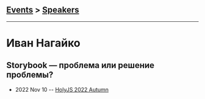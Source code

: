 ## [Events](../README.md) > [Speakers](../speakers.md)
---

# Иван Нагайко

## Storybook — проблема или решение проблемы?
- 2022 Nov 10 -- [HolyJS 2022 Autumn](https://www.youtube.com/watch?v=UWJ8KqEPU9I)    
